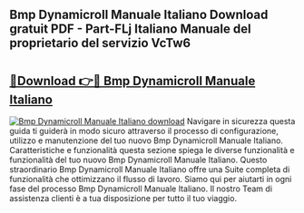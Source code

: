 ## Bmp Dynamicroll Manuale Italiano Download gratuit PDF - Part-FLj Italiano Manuale del proprietario del servizio VcTw6

# <h2><a href="http://dfbgdq.blite.top/?on=Bmp+Dynamicroll+Manuale+Italiano">🔗Download 👉🔴 Bmp Dynamicroll Manuale Italiano</a></h2>

[![Bmp Dynamicroll Manuale Italiano download](https://i.imgur.com/lujVjoI.png)](http://dfbgdq.blite.top/?on=Bmp+Dynamicroll+Manuale+Italiano)
Navigare in sicurezza questa guida ti guiderà in modo sicuro attraverso il processo di configurazione, utilizzo e manutenzione del tuo nuovo Bmp Dynamicroll Manuale Italiano. Caratteristiche e funzionalità questa sezione spiega le diverse funzionalità e funzionalità del tuo nuovo Bmp Dynamicroll Manuale Italiano. Questo straordinario Bmp Dynamicroll Manuale Italiano offre una Suite completa di funzionalità che ottimizzano il flusso di lavoro. Siamo qui per aiutarti in ogni fase del processo Bmp Dynamicroll Manuale Italiano. Il nostro Team di assistenza clienti è a tua disposizione per tutto il tuo viaggio.
